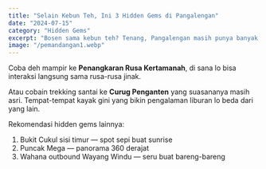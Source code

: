 ```yaml
---
title: "Selain Kebun Teh, Ini 3 Hidden Gems di Pangalengan"
date: "2024-07-15"
category: "Hidden Gems"
excerpt: "Bosen sama kebun teh? Tenang, Pangalengan masih punya banyak 'harta karun' tersembunyi. Dari curug sampai penangkaran rusa, ini dia tempatnya."
image: "/pemandangan1.webp"
---
```


Coba deh mampir ke **Penangkaran Rusa Kertamanah**, di sana lo bisa interaksi langsung sama rusa-rusa jinak.

Atau cobain trekking santai ke **Curug Penganten** yang suasananya masih asri. Tempat-tempat kayak gini yang bikin pengalaman liburan lo beda dari yang lain.

Rekomendasi hidden gems lainnya:

1. Bukit Cukul sisi timur — spot sepi buat sunrise
2. Puncak Mega — panorama 360 derajat
3. Wahana outbound Wayang Windu — seru buat bareng-bareng

